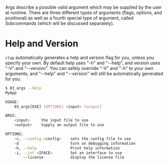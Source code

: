 Args describe a possible valid argument which may be supplied by the user at runtime. There
are three different types of arguments (flags, options, and positional) as well as a fourth
special type of argument, called Subcommands (which will be discussed separately).

# Help and Version

`clap` automatically generates a help and version flag for you, unless you specify your
own. By default help uses "-h" and "--help", and version uses "-V" and "--version". You can
safely override "-V" and "-h" to your own arguments, and "--help" and "--version" will still
be automatically generated for you.

```bash
$ 03_args --help
MyApp 

USAGE:
    03_args[EXE] [OPTIONS] <input> [output]

ARGS:
    <input>     the input file to use
    <output>    Supply an output file to use

OPTIONS:
    -c, --config <config>    sets the config file to use
    -d                       turn on debugging information
    -h, --help               Print help information
    -i, --int <IFACE>        Set an interface to use
        --license            display the license file
```
